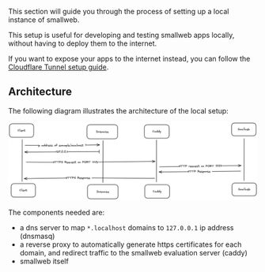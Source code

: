 This section will guide you through the process of setting up a local instance of smallweb.

This setup is useful for developing and testing smallweb apps locally, without having to deploy them to the internet.

If you want to expose your apps to the internet instead, you can follow the [Cloudflare Tunnel setup guide](../cloudflare/index.md).

## Architecture

The following diagram illustrates the architecture of the local setup:

![Localhost architecture](./architecture.excalidraw.png)

The components needed are:

- a dns server to map `*.localhost` domains to `127.0.0.1` ip address (dnsmasq)
- a reverse proxy to automatically generate https certificates for each domain, and redirect traffic to the smallweb evaluation server (caddy)
- smallweb itself
